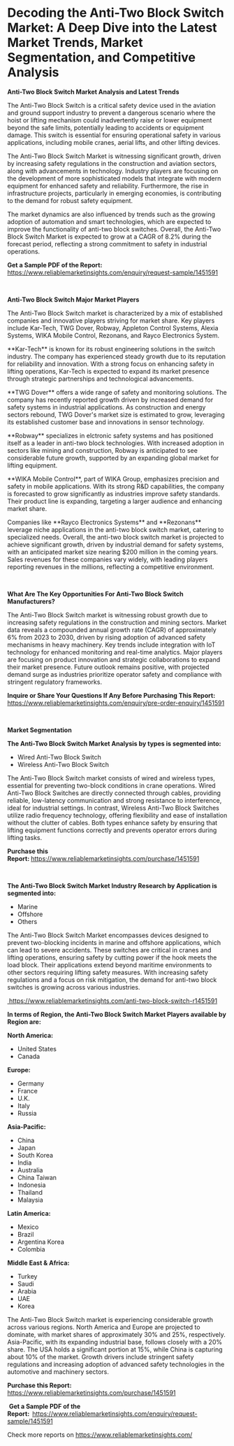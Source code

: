 <p><h1>Decoding the Anti-Two Block Switch Market: A Deep Dive into the Latest Market Trends, Market Segmentation, and Competitive Analysis</h1></p><p><strong>Anti-Two Block Switch Market Analysis and Latest Trends</strong></p>
<p><p>The Anti-Two Block Switch is a critical safety device used in the aviation and ground support industry to prevent a dangerous scenario where the hoist or lifting mechanism could inadvertently raise or lower equipment beyond the safe limits, potentially leading to accidents or equipment damage. This switch is essential for ensuring operational safety in various applications, including mobile cranes, aerial lifts, and other lifting devices.</p><p>The Anti-Two Block Switch Market is witnessing significant growth, driven by increasing safety regulations in the construction and aviation sectors, along with advancements in technology. Industry players are focusing on the development of more sophisticated models that integrate with modern equipment for enhanced safety and reliability. Furthermore, the rise in infrastructure projects, particularly in emerging economies, is contributing to the demand for robust safety equipment.</p><p>The market dynamics are also influenced by trends such as the growing adoption of automation and smart technologies, which are expected to improve the functionality of anti-two block switches. Overall, the Anti-Two Block Switch Market is expected to grow at a CAGR of 8.2% during the forecast period, reflecting a strong commitment to safety in industrial operations.</p></p>
<p><strong>Get a Sample PDF of the Report:&nbsp;</strong> <a href="https://www.reliablemarketinsights.com/enquiry/request-sample/1451591?utm_campaign=3193&utm_medium=2&utm_source=Github&utm_content=ia&utm_term=11042025&utm_id=anti-two-block-switch">https://www.reliablemarketinsights.com/enquiry/request-sample/1451591</a></p>
<p>&nbsp;</p>
<p><strong>Anti-Two Block Switch Major Market Players</strong></p>
<p><p>The Anti-Two Block Switch market is characterized by a mix of established companies and innovative players striving for market share. Key players include Kar-Tech, TWG Dover, Robway, Appleton Control Systems, Alexia Systems, WIKA Mobile Control, Rezonans, and Rayco Electronics System.</p><p>**Kar-Tech** is known for its robust engineering solutions in the switch industry. The company has experienced steady growth due to its reputation for reliability and innovation. With a strong focus on enhancing safety in lifting operations, Kar-Tech is expected to expand its market presence through strategic partnerships and technological advancements.</p><p>**TWG Dover** offers a wide range of safety and monitoring solutions. The company has recently reported growth driven by increased demand for safety systems in industrial applications. As construction and energy sectors rebound, TWG Dover's market size is estimated to grow, leveraging its established customer base and innovations in sensor technology.</p><p>**Robway** specializes in elctronic safety systems and has positioned itself as a leader in anti-two block technologies. With increased adoption in sectors like mining and construction, Robway is anticipated to see considerable future growth, supported by an expanding global market for lifting equipment.</p><p>**WIKA Mobile Control**, part of WIKA Group, emphasizes precision and safety in mobile applications. With its strong R&D capabilities, the company is forecasted to grow significantly as industries improve safety standards. Their product line is expanding, targeting a larger audience and enhancing market share.</p><p>Companies like **Rayco Electronics Systems** and **Rezonans** leverage niche applications in the anti-two block switch market, catering to specialized needs. Overall, the anti-two block switch market is projected to achieve significant growth, driven by industrial demand for safety systems, with an anticipated market size nearing $200 million in the coming years. Sales revenues for these companies vary widely, with leading players reporting revenues in the millions, reflecting a competitive environment.</p></p>
<p>&nbsp;</p>
<p><strong>What Are The Key Opportunities For Anti-Two Block Switch Manufacturers?</strong></p>
<p><p>The Anti-Two Block Switch market is witnessing robust growth due to increasing safety regulations in the construction and mining sectors. Market data reveals a compounded annual growth rate (CAGR) of approximately 6% from 2023 to 2030, driven by rising adoption of advanced safety mechanisms in heavy machinery. Key trends include integration with IoT technology for enhanced monitoring and real-time analytics. Major players are focusing on product innovation and strategic collaborations to expand their market presence. Future outlook remains positive, with projected demand surge as industries prioritize operator safety and compliance with stringent regulatory frameworks.</p></p>
<p><strong>Inquire or Share Your Questions If Any Before Purchasing This Report:</strong> <a href="https://www.reliablemarketinsights.com/enquiry/pre-order-enquiry/1451591?utm_campaign=3193&utm_medium=2&utm_source=Github&utm_content=ia&utm_term=11042025&utm_id=anti-two-block-switch">https://www.reliablemarketinsights.com/enquiry/pre-order-enquiry/1451591</a></p>
<p>&nbsp;</p>
<p><strong>Market Segmentation</strong></p>
<p><strong>The Anti-Two Block Switch Market Analysis by types is segmented into:</strong></p>
<p><ul><li>Wired Anti-Two Block Switch</li><li>Wireless Anti-Two Block Switch</li></ul></p>
<p><p>The Anti-Two Block Switch market consists of wired and wireless types, essential for preventing two-block conditions in crane operations. Wired Anti-Two Block Switches are directly connected through cables, providing reliable, low-latency communication and strong resistance to interference, ideal for industrial settings. In contrast, Wireless Anti-Two Block Switches utilize radio frequency technology, offering flexibility and ease of installation without the clutter of cables. Both types enhance safety by ensuring that lifting equipment functions correctly and prevents operator errors during lifting tasks.</p></p>
<p><strong>Purchase this Report:&nbsp;</strong><a href="https://www.reliablemarketinsights.com/purchase/1451591?utm_campaign=3193&utm_medium=2&utm_source=Github&utm_content=ia&utm_term=11042025&utm_id=anti-two-block-switch">https://www.reliablemarketinsights.com/purchase/1451591</a></p>
<p>&nbsp;</p>
<p><strong>The Anti-Two Block Switch Market Industry Research by Application is segmented into:</strong></p>
<p><ul><li>Marine</li><li>Offshore</li><li>Others</li></ul></p>
<p><p>The Anti-Two Block Switch Market encompasses devices designed to prevent two-blocking incidents in marine and offshore applications, which can lead to severe accidents. These switches are critical in cranes and lifting operations, ensuring safety by cutting power if the hook meets the load block. Their applications extend beyond maritime environments to other sectors requiring lifting safety measures. With increasing safety regulations and a focus on risk mitigation, the demand for anti-two block switches is growing across various industries.</p></p>
<p><a href="https://www.reliablemarketinsights.com/anti-two-block-switch-r1451591?utm_campaign=3193&utm_medium=2&utm_source=Github&utm_content=ia&utm_term=11042025&utm_id=anti-two-block-switch">&nbsp;https://www.reliablemarketinsights.com/anti-two-block-switch-r1451591</a></p>
<p><strong>In terms of Region, the Anti-Two Block Switch Market Players available by Region are:</strong></p>
<p>
    <p> <strong> North America: </strong>
        <ul>
            <li>United States</li>
            <li>Canada</li>
        </ul>
        </p> 
    <p> <strong> Europe: </strong>
        <ul>
            <li>Germany</li>
            <li>France</li>
            <li>U.K.</li>
            <li>Italy</li>
            <li>Russia</li>
        </ul>
        </p> 
    <p> <strong> Asia-Pacific: </strong>
        <ul>
            <li>China</li>
            <li>Japan</li>
            <li>South Korea</li>
            <li>India</li>
            <li>Australia</li>
            <li>China Taiwan</li>
            <li>Indonesia</li>
            <li>Thailand</li>
            <li>Malaysia</li>
        </ul>
        </p> 
    <p> <strong> Latin America: </strong>
        <ul>
            <li>Mexico</li>
            <li>Brazil</li>
            <li>Argentina Korea</li>
            <li>Colombia</li>
        </ul>
        </p> 
    <p> <strong> Middle East & Africa: </strong>
        <ul>
            <li>Turkey</li>
            <li>Saudi</li>
            <li>Arabia</li>
            <li>UAE</li>
            <li>Korea</li>
        </ul>
    </p>
    </p>
<p><p>The Anti-Two Block Switch market is experiencing considerable growth across various regions. North America and Europe are projected to dominate, with market shares of approximately 30% and 25%, respectively. Asia-Pacific, with its expanding industrial base, follows closely with a 20% share. The USA holds a significant portion at 15%, while China is capturing about 10% of the market. Growth drivers include stringent safety regulations and increasing adoption of advanced safety technologies in the automotive and machinery sectors.</p></p>
<p><strong>Purchase this Report: </strong><a href="https://www.reliablemarketinsights.com/purchase/1451591?utm_campaign=3193&utm_medium=2&utm_source=Github&utm_content=ia&utm_term=11042025&utm_id=anti-two-block-switch">https://www.reliablemarketinsights.com/purchase/1451591</a></p>
<p>&nbsp;<strong>Get a Sample PDF of the Report:&nbsp;&nbsp;</strong><a href="https://www.reliablemarketinsights.com/enquiry/request-sample/1451591?utm_campaign=3193&utm_medium=2&utm_source=Github&utm_content=ia&utm_term=11042025&utm_id=anti-two-block-switch">https://www.reliablemarketinsights.com/enquiry/request-sample/1451591</a></p>
<p><strong></strong></p>
<p>Check more reports on <a href="https://www.reliablemarketinsights.com/?utm_campaign=3193&utm_medium=2&utm_source=Github&utm_content=ia&utm_term=11042025&utm_id=anti-two-block-switch">https://www.reliablemarketinsights.com/</a></p>